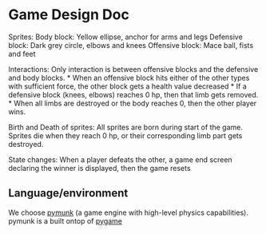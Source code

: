 # Game Design Doc

Sprites:
    Body block: Yellow ellipse, anchor for arms and legs
    Defensive block: Dark grey circle, elbows and knees
    Offensive block: Mace ball, fists and feet

Interactions:
    Only interaction is between offensive blocks and the defensive and body blocks.
        * When an offensive block hits either of the other types with sufficient force, the other block gets a health value decreased
        * If a defensive block (knees, elbows) reaches 0 hp, then that limb gets removed.
        * When all limbs are destroyed or the body reaches 0, then the other player wins.

Birth and Death of sprites:
    All sprites are born during start of the game.
    Sprites die when they reach 0 hp, or their corresponding limb part gets destroyed.

State changes:
    When a player defeats the other, a game end screen declaring the winner is displayed, then the game resets


## Language/environment

We choose
<a href="http://www.pymunk.org/en/latest/">pymunk</a>
 (a game engine with high-level physics capabilities). pymunk is a built ontop of <a href="https://www.pygame.org/news">pygame</a>